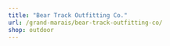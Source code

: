 ```yaml
---
title: "Bear Track Outfitting Co."
url: /grand-marais/bear-track-outfitting-co/
shop: outdoor
---
```

